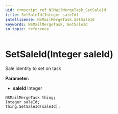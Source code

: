 ```yaml
---
uid: crmscript_ref_NSMailMergeTask_SetSaleId
title: SetSaleId(Integer saleId)
intellisense: NSMailMergeTask.SetSaleId
keywords: NSMailMergeTask, GetSaleId
so.topic: reference
---
```


# SetSaleId(Integer saleId)

Sale identity to set on task

**Parameter:** 
 - **saleId** Integer

```crmscript
NSMailMergeTask thing;
Integer saleId;
thing.SetSaleId(saleId);
```

